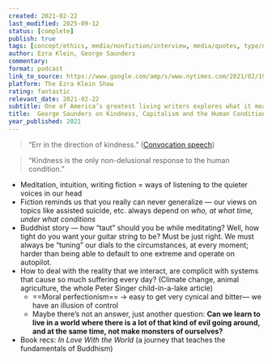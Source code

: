 ```yaml
---
created: 2021-02-22
last_modified: 2025-09-12
status: [complete]
publish: true
tags: [concept/ethics, media/nonfiction/interview, media/quotes, type/notes, value/connection]
author: Ezra Klein, George Saunders
commentary:
format: podcast
link_to_source: https://www.google.com/amp/s/www.nytimes.com/2021/02/19/podcasts/ezra-klein-show-george-saunders-transcript.amp.html
platform: The Ezra Klein Show
rating: fantastic
relevant_date: 2021-02-22
subtitle: One of America’s greatest living writers explores what it means to be kind in a cruel world.
title:  George Saunders on Kindness, Capitalism and the Human Condition
year_published: 2021
---
```


>“Err in the direction of kindness.” ([Convocation speech](https://6thfloor.blogs.nytimes.com/2013/07/31/george-saunderss-advice-to-graduates/))

  > “Kindness is the only non-delusional response to the human condition.”

- Meditation, intuition, writing fiction = ways of listening to the quieter voices in our head
- Fiction reminds us that you really can never generalize — our views on topics like assisted suicide, etc. always depend on *who, at what time, under what conditions*
- Buddhist story — how “taut” should you be while meditating? Well, how tight do you want your guitar string to be? Must be just right. We must always be “tuning” our dials to the circumstances, at every moment; harder than being able to default to one extreme and operate on autopilot.
- How to deal with the reality that we interact, are complicit with systems that cause so much suffering every day? (Climate change, animal agriculture, the whole Peter Singer child-in-a-lake article)
    - ==Moral perfectionism== → easy to get very cynical and bitter— we have an illusion of control
    - Maybe there’s not an answer, just another question: **Can we learn to live in a world where there is a lot of that kind of evil going around, and at the same time, not make monsters of ourselves?**
- Book recs: *In Love With the World* (a journey that teaches the fundamentals of Buddhism)